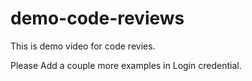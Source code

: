 # demo-code-reviews

This is demo video for code revies.

Please Add a  couple more examples in Login credential.
